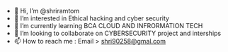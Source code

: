 - 👋 Hi, I’m @shriramtom
- 👀 I’m interested in Ethical hacking and cyber security 
- 🌱 I’m currently learning BCA CLOUD AND INFRORMATION TECH
- 💞️ I’m looking to collaborate on CYBERSECURITY  project and interships 
- 📫 How to reach me : Email >  shri90258@gmal.com
<!---
shriramtom/shriramtom is a ✨ special ✨ repository because its `README.md` (this file) appears on your GitHub profile.
You can click the Preview link to take a look at your changes.
--->

